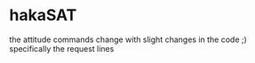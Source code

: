 # hakaSAT
the attitude commands change with slight changes in the code ;)
specifically the request lines
